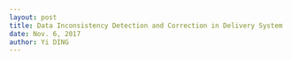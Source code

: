 ```yaml
--- 
layout: post
title: Data Inconsistency Detection and Correction in Delivery System
date: Nov. 6, 2017
author: Yi DING
---
```


[comment]: # (Discuss the data inconsistency)

